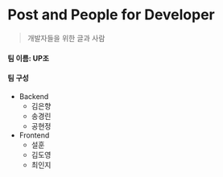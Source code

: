 # Post and People for Developer
> 개발자들을 위한 글과 사람

#### 팀 이름: UP조
#### 팀 구성
- Backend
	- 김은향
	- 송경린
	- 공현정
- Frontend
	- 설훈
	- 김도영
	- 최인지
